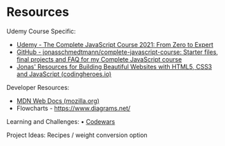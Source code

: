 # **Resources**

Udemy Course Specific:

- [Udemy - The Complete JavaScript Course 2021: From Zero to Expert](https://www.udemy.com/course/the-complete-javascript-course/)
- [GitHub - jonasschmedtmann/complete-javascript-course: Starter files, final projects and FAQ for my Complete JavaScript course](https://github.com/jonasschmedtmann/complete-javascript-course)
- [Jonas' Resources for Building Beautiful Websites with HTML5, CSS3 and JavaScript (codingheroes.io)](http://codingheroes.io/resources/)

Developer Resources:

- [MDN Web Docs (mozilla.org)](https://developer.mozilla.org/en-US/)
- Flowcharts - https://www.diagrams.net/

Learning and Challenges:
	• [Codewars](https://www.codewars.com/)

Project Ideas:
Recipes / weight conversion option

